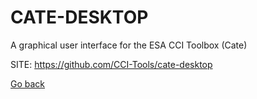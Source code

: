 # CATE-DESKTOP
 
 A graphical user interface for the ESA CCI Toolbox (Cate)
 
 SITE: https://github.com/CCI-Tools/cate-desktop

 [Go back](https://portable-linux-apps.github.io/apps.html)
